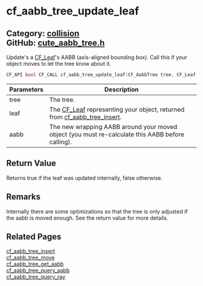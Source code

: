 [](../header.md ':include')

# cf_aabb_tree_update_leaf

Category: [collision](/api_reference?id=collision)  
GitHub: [cute_aabb_tree.h](https://github.com/RandyGaul/cute_framework/blob/master/include/cute_aabb_tree.h)  
---

Update's a [CF_Leaf](/collision/cf_leaf.md)'s AABB (axis-aligned bounding box). Call this if your object moves to let the tree know about it.

```cpp
CF_API bool CF_CALL cf_aabb_tree_update_leaf(CF_AabbTree tree, CF_Leaf leaf, CF_Aabb aabb);
```

Parameters | Description
--- | ---
tree | The tree.
leaf | The [CF_Leaf](/collision/cf_leaf.md) representing your object, returned from [cf_aabb_tree_insert](/collision/cf_aabb_tree_insert.md).
aabb | The new wrapping AABB around your moved object (you must re-calculate this AABB before calling).

## Return Value

Returns true if the leaf was updated internally, false otherwise.

## Remarks

Internally there are some optimizations so that the tree is only adjusted if the aabb is moved enough. See the return value for more details.

## Related Pages

[cf_aabb_tree_insert](/collision/cf_aabb_tree_insert.md)  
[cf_aabb_tree_move](/collision/cf_aabb_tree_move.md)  
[cf_aabb_tree_get_aabb](/collision/cf_aabb_tree_get_aabb.md)  
[cf_aabb_tree_query_aabb](/collision/cf_aabb_tree_query_aabb.md)  
[cf_aabb_tree_query_ray](/collision/cf_aabb_tree_query_ray.md)  
